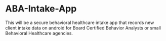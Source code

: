 # ABA-Intake-App
This will be a secure behavioral healthcare intake app that records new client intake data on android for Board Certified Behavior Analysts or small Behavioral Healthcare agencies.
